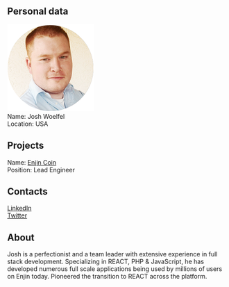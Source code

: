 ## Personal data
![josh woelfel photo](photo/josh_woelfel.png)  
Name:   Josh Woelfel  
Location: USA      
## Projects 
Name: [Enjin Coin](../projects/enjin_coin.md)  
Position: Lead Engineer    
## Contacts
[LinkedIn](https://www.linkedin.com/in/joshwoelfel/)    
[Twitter](https://twitter.com/joshwoelfel)  
## About
Josh is a perfectionist and a team leader with extensive experience in full stack development. Specializing in REACT, PHP & JavaScript, he has developed numerous full scale applications being used by millions of users on Enjin today. Pioneered the transition to REACT across the platform.
